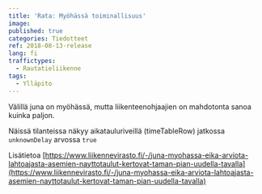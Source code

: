```yaml
---
title: 'Rata: Myöhässä toiminallisuus'
image: 
published: true
categories: Tiedotteet
ref: 2018-08-13-release
lang: fi
traffictypes:
  - Rautatieliikenne
tags:
  - Ylläpito
---
```


Välillä juna on myöhässä, mutta liikenteenohjaajien on mahdotonta sanoa kuinka paljon.

Näissä tilanteissa näkyy aikatauluriveillä (timeTableRow) jatkossa `unknownDelay` arvossa `true`

Lisätietoa [https://www.liikennevirasto.fi/-/juna-myohassa-eika-arviota-lahtoajasta-asemien-nayttotaulut-kertovat-taman-pian-uudella-tavalla](https://www.liikennevirasto.fi/-/juna-myohassa-eika-arviota-lahtoajasta-asemien-nayttotaulut-kertovat-taman-pian-uudella-tavalla) 